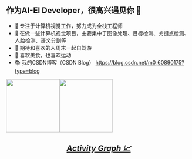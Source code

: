 ## 作为AI-EI Developer，很高兴遇见你 👋

- 🧡 专注于计算机视觉工作，努力成为全栈工程师
- 🔨 在做一些计算机视觉项目，主要集中于图像处理、目标检测、关键点检测、人脸检测、语义分割等
- 🍬 期待和喜欢的人周末一起自驾游
- 🥩 喜欢美食，也喜欢运动
- 📚 我的CSDN博客（CSDN Blog） https://blog.csdn.net/m0_60890175?type=blog

<span><img src="https://github-readme-stats.vercel.app/api/top-langs/?username=xiaoaleiBLUE&layout=compact" height=145/></span><span><img src="https://github-readme-stats.vercel.app/api?username=xiaoaleiBLUE&count_private=true&show_icons=true" height=145/></span>

<h2 align='center'><i><a href="https://github.com/xiaoaleiBLUE/github-readme-activity-graph">Activity Graph 📈</i></h2>



